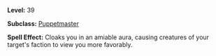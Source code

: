 <!-- TITLE: Spell: Collaboration -->

**Level:** 39

**Subclass:** [Puppetmaster](puppetmaster)

**Spell Effect:** Cloaks you in an amiable aura, causing creatures of your target's faction to view you more favorably.
